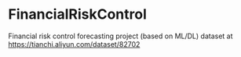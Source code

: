 # FinancialRiskControl
Financial risk control forecasting project (based on ML/DL)
dataset at https://tianchi.aliyun.com/dataset/82702
